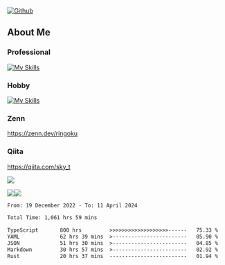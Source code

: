 [![Github](https://img.shields.io/github/followers/skyt-a?label=Follow&style=social)](https://github.com/skyt-a)

## About Me
### Professional
[![My Skills](https://skillicons.dev/icons?i=react,ts,js,nodejs,java,graphql,firebase,githubactions&theme=light)](https://skillicons.dev)
### Hobby
[![My Skills](https://skillicons.dev/icons?i=unity,rust,py&theme=light)](https://skillicons.dev)

### Zenn
https://zenn.dev/ringoku
### Qiita
https://qiita.com/sky_t


![](https://github-profile-summary-cards.vercel.app/api/cards/profile-details?username=skyt-a&theme=default)

![](https://github-profile-summary-cards.vercel.app/api/cards/repos-per-language?username=skyt-a&theme=default)![](https://github-profile-summary-cards.vercel.app/api/cards/stats?username=RinGoku&theme=default)

<!--START_SECTION:waka-->

```txt
From: 19 December 2022 - To: 11 April 2024

Total Time: 1,061 hrs 59 mins

TypeScript       800 hrs         >>>>>>>>>>>>>>>>>>>------   75.33 %
YAML             62 hrs 39 mins  >------------------------   05.90 %
JSON             51 hrs 30 mins  >------------------------   04.85 %
Markdown         30 hrs 57 mins  >------------------------   02.92 %
Rust             20 hrs 37 mins  -------------------------   01.94 %
```

<!--END_SECTION:waka-->

